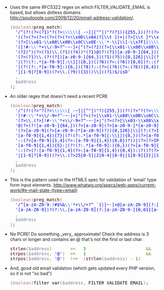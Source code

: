<ul>
<li>
Uses the same RFC5322 regex on which FILTER_VALIDATE_EMAIL is based, but allows dotless domains
<a href="http://squiloople.com/2009/12/20/email-address-validation/">http://squiloople.com/2009/12/20/email-address-validation/</a>.
<pre><span style="color:#808030;">(</span><span style="color:#bb7977;">boolean</span><span style="color:#808030;">)</span><span style="color:#400000;">preg_match</span><span style="color:#808030;">(</span>
<span style="color:#000000;">&nbsp;&nbsp;</span><span style="color:#0000e6;">'/^(?!(?&gt;(?1)"?(?&gt;</span><span style="color:#0f69ff;">\\\\\\</span><span style="color:#0000e6;">[ -~]|[^"])"?(?1)){255,})(?!(?&gt;(?1)"?(?&gt;</span><span style="color:#0f69ff;">\\\\\\</span><span style="color:#0000e6;">[ -~]|[^"])"?(?1)){65,}@)'</span><span style="color:#000000;">      </span><span style="color:#808030;">.</span>
<span style="color:#000000;">&nbsp;&nbsp;</span><span style="color:#0000e6;">'((?&gt;(?&gt;(?&gt;((?&gt;(?&gt;(?&gt;\\x0D\\x0A)?[\\t ])+|(?&gt;[\\t ]*\\x0D\\x0A)?[\\t ]+)?)(\\((?&gt;(?2)'             </span><span style="color:#000000;">     </span><span style="color:#808030;">.</span>
<span style="color:#000000;">&nbsp;&nbsp;</span><span style="color:#0000e6;">'(?&gt;[\\x01-\\x08\\x0B\\x0C\\x0E-</span><span style="color:#0f69ff;">\\'</span><span style="color:#0000e6;">*-\\[\\]-\\x7F]|</span><span style="color:#0f69ff;">\\\\\\</span><span style="color:#0000e6;">[\\x00-\\x7F]|(?3)))*(?2)\\)))+(?2))|(?2))?)'</span><span style="color:#000000;">         </span><span style="color:#808030;">.</span>
<span style="color:#000000;">&nbsp;&nbsp;</span><span style="color:#0000e6;">'([!#-</span><span style="color:#0f69ff;">\\'</span><span style="color:#0000e6;">*+\\/-9=?^-~-]+|"(?&gt;(?2)(?&gt;[\\x01-\\x08\\x0B\\x0C\\x0E-!#-\\[\\]-\\x7F]|</span><span style="color:#0f69ff;">\\\\\\</span><span style="color:#0000e6;">[\\x00-\\x7F]))*'</span><span style="color:#000000;">       </span><span style="color:#808030;">.</span>
<span style="color:#000000;">&nbsp;&nbsp;</span><span style="color:#0000e6;">'(?2)")(?&gt;(?1)\\.(?1)(?4))*(?1)@(?!(?1)[a-z0-9-]{64,})(?1)(?&gt;([a-z0-9](?&gt;[a-z0-9-]*[a-z0-9])?)'</span><span style="color:#000000;">  </span><span style="color:#808030;">.</span>
<span style="color:#000000;">&nbsp;&nbsp;</span><span style="color:#0000e6;">'(?&gt;(?1)\\.(?!(?1)[a-z0-9-]{64,})(?1)(?5)){0,126}|\\[(?:(?&gt;IPv6:(?&gt;([a-f0-9]{1,4})(?&gt;:(?6)){7}'</span><span style="color:#000000;">   </span><span style="color:#808030;">.</span>
<span style="color:#000000;">&nbsp;&nbsp;</span><span style="color:#0000e6;">'|(?!(?:.*[a-f0-9][:\\]]){8,})((?6)(?&gt;:(?6)){0,6})?::(?7)?))|(?&gt;(?&gt;IPv6:(?&gt;(?6)(?&gt;:(?6)){5}:'</span><span style="color:#000000;">    </span><span style="color:#808030;">.</span>
<span style="color:#000000;">&nbsp;&nbsp;</span><span style="color:#0000e6;">'|(?!(?:.*[a-f0-9]:){6,})(?8)?::(?&gt;((?6)(?&gt;:(?6)){0,4}):)?))?(25[0-5]|2[0-4][0-9]|1[0-9]{2}'</span><span style="color:#000000;">    </span><span style="color:#808030;">.</span>
<span style="color:#000000;">&nbsp;&nbsp;</span><span style="color:#0000e6;">'|[1-9]?[0-9])(?&gt;\\.(?9)){3}))\\])(?1)$/isD'</span>
<span style="color:#000000;">&nbsp;&nbsp;</span><span style="color:#808030;">,</span>
<span style="color:#000000;">&nbsp;&nbsp;</span><span style="color:#797997;">$address</span>
<span style="color:#808030;">)</span><span style="color:#800080;">;</span>
</pre>
</li>
<li>
An older regex that doesn't need a recent PCRE
<pre><span style="color:#808030;">(</span><span style="color:#bb7977;">boolean</span><span style="color:#808030;">)</span><span style="color:#400000;">preg_match</span><span style="color:#808030;">(</span>
<span style="color:#000000;">&nbsp;&nbsp;</span><span style="color:#0000e6;">'/^(?!(?&gt;"?(?&gt;</span><span style="color:#0f69ff;">\\\\\\</span><span style="color:#0000e6;">[ -~]|[^"])"?){255,})(?!(?&gt;"?(?&gt;</span><span style="color:#0f69ff;">\\\\\\</span><span style="color:#0000e6;">[ -~]|[^"])"?){65,}@)(?&gt;'</span><span style="color:#000000;">                     </span><span style="color:#808030;">.</span>
<span style="color:#000000;">&nbsp;&nbsp;</span><span style="color:#0000e6;">'[!#-</span><span style="color:#0f69ff;">\\'</span><span style="color:#0000e6;">*+\\/-9=?^-~-]+|"(?&gt;(?&gt;[\\x01-\\x08\\x0B\\x0C\\x0E-!#-\\[\\]-\\x7F]|</span><span style="color:#0f69ff;">\\\\\\</span><span style="color:#0000e6;">[\\x00-\\xFF]))*")'</span><span style="color:#000000;">            </span><span style="color:#808030;">.</span>
<span style="color:#000000;">&nbsp;&nbsp;</span><span style="color:#0000e6;">'(?&gt;\\.(?&gt;[!#-</span><span style="color:#0f69ff;">\\'</span><span style="color:#0000e6;">*+\\/-9=?^-~-]+|"(?&gt;(?&gt;[\\x01-\\x08\\x0B\\x0C\\x0E-!#-\\[\\]-\\x7F]|</span><span style="color:#0f69ff;">\\\\\\</span><span style="color:#0000e6;">[\\x00-\\xFF]))*"))*'</span><span style="color:#000000;">  </span><span style="color:#808030;">.</span>
<span style="color:#000000;">&nbsp;&nbsp;</span><span style="color:#0000e6;">'@(?&gt;(?![a-z0-9-]{64,})(?&gt;[a-z0-9](?&gt;[a-z0-9-]*[a-z0-9])?)(?&gt;\\.(?![a-z0-9-]{64,})'</span><span style="color:#000000;">                </span><span style="color:#808030;">.</span>
<span style="color:#000000;">&nbsp;&nbsp;</span><span style="color:#0000e6;">'(?&gt;[a-z0-9](?&gt;[a-z0-9-]*[a-z0-9])?)){0,126}|\\[(?:(?&gt;IPv6:(?&gt;(?&gt;[a-f0-9]{1,4})(?&gt;:'</span><span style="color:#000000;">               </span><span style="color:#808030;">.</span>
<span style="color:#000000;">&nbsp;&nbsp;</span><span style="color:#0000e6;">'[a-f0-9]{1,4}){7}|(?!(?:.*[a-f0-9][:\\]]){8,})(?&gt;[a-f0-9]{1,4}(?&gt;:[a-f0-9]{1,4}){0,6})?'</span><span style="color:#000000;">          </span><span style="color:#808030;">.</span>
<span style="color:#000000;">&nbsp;&nbsp;</span><span style="color:#0000e6;">'::(?&gt;[a-f0-9]{1,4}(?&gt;:[a-f0-9]{1,4}){0,6})?))|(?&gt;(?&gt;IPv6:(?&gt;[a-f0-9]{1,4}(?&gt;:'</span><span style="color:#000000;">                   </span><span style="color:#808030;">.</span>
<span style="color:#000000;">&nbsp;&nbsp;</span><span style="color:#0000e6;">'[a-f0-9]{1,4}){5}:|(?!(?:.*[a-f0-9]:){6,})(?&gt;[a-f0-9]{1,4}(?&gt;:[a-f0-9]{1,4}){0,4})?'</span><span style="color:#000000;">             </span><span style="color:#808030;">.</span>
<span style="color:#000000;">&nbsp;&nbsp;</span><span style="color:#0000e6;">'::(?&gt;(?:[a-f0-9]{1,4}(?&gt;:[a-f0-9]{1,4}){0,4}):)?))?(?&gt;25[0-5]|2[0-4][0-9]|1[0-9]{2}'</span><span style="color:#000000;">             </span><span style="color:#808030;">.</span>
<span style="color:#000000;">&nbsp;&nbsp;</span><span style="color:#0000e6;">'|[1-9]?[0-9])(?&gt;\\.(?&gt;25[0-5]|2[0-4][0-9]|1[0-9]{2}|[1-9]?[0-9])){3}))\\])$/isD'</span>
<span style="color:#000000;">&nbsp;&nbsp;</span><span style="color:#808030;">,</span>
<span style="color:#000000;">&nbsp;&nbsp;</span><span style="color:#797997;">$address</span>
<span style="color:#808030;">)</span><span style="color:#800080;">;</span>
</pre>
</li>
<li>
This is the pattern used in the HTML5 spec for validation of 'email' type form input elements.
<a href="http://www.whatwg.org/specs/web-apps/current-work/#e-mail-state-(type=email)">http://www.whatwg.org/specs/web-apps/current-work/#e-mail-state-(type=email)</a>
<pre>
<span style='color:#808030;'>(</span><span style='color:#bb7977;'>boolean</span><span style='color:#808030;'>)</span><span style='color:#400000;'>preg_match</span><span style='color:#808030;'>(</span>
<span style='color:#000000;'>&#xa0;&#xa0;</span><span style='color:#0000e6;'>'/^[a-zA-Z0-9.!#$%&amp;</span><span style='color:#0f69ff;'>\\'</span><span style='color:#0000e6;'>*+\\/=?^_`{|}~-]+@[a-zA-Z0-9](?:[a-zA-Z0-9-]{0,61}'</span><span style='color:#000000;'> </span><span style='color:#808030;'>.</span>
<span style='color:#000000;'>&#xa0;&#xa0;</span><span style='color:#0000e6;'>'[a-zA-Z0-9])?(?:\\.[a-zA-Z0-9](?:[a-zA-Z0-9-]{0,61}[a-zA-Z0-9])?)*$/sD'</span>
<span style='color:#000000;'>&#xa0;&#xa0;</span><span style='color:#808030;'>,</span>
<span style='color:#000000;'>&#xa0;&#xa0;</span><span style='color:#797997;'>$address</span>
<span style='color:#808030;'>)</span><span style='color:#800080;'>;</span>
</pre>
</li>
<li>
No PCRE! Do something _very_ approximate!
Check the address is 3 chars or longer and contains an @ that's not the first or last char.
<pre><span style='color:#400000;'>strlen</span><span style='color:#808030;'>(</span><span style='color:#797997;'>$address</span><span style='color:#808030;'>)</span><span style='color:#000000;'>       </span><span style='color:#808030;'>&gt;</span><span style='color:#808030;'>=</span><span style='color:#000000;'>   </span><span style='color:#008c00;'>3</span><span style='color:#000000;'>                       </span><span style='color:#808030;'>&amp;</span><span style='color:#808030;'>&amp;</span>
<span style='color:#400000;'>strpos</span><span style='color:#808030;'>(</span><span style='color:#797997;'>$address</span><span style='color:#808030;'>,</span><span style='color:#000000;'> </span><span style='color:#0000e6;'>'@'</span><span style='color:#808030;'>)</span><span style='color:#000000;'>  </span><span style='color:#808030;'>&gt;</span><span style='color:#808030;'>=</span><span style='color:#000000;'>   </span><span style='color:#008c00;'>1</span><span style='color:#000000;'>                       </span><span style='color:#808030;'>&amp;</span><span style='color:#808030;'>&amp;</span>
<span style='color:#400000;'>strpos</span><span style='color:#808030;'>(</span><span style='color:#797997;'>$address</span><span style='color:#808030;'>,</span><span style='color:#000000;'> </span><span style='color:#0000e6;'>'@'</span><span style='color:#808030;'>)</span><span style='color:#000000;'>  </span><span style='color:#808030;'>!</span><span style='color:#808030;'>=</span><span style='color:#808030;'>=</span><span style='color:#000000;'>  </span><span style='color:#808030;'>(</span><span style='color:#400000;'>strlen</span><span style='color:#808030;'>(</span><span style='color:#797997;'>$address</span><span style='color:#808030;'>)</span><span style='color:#000000;'> </span><span style='color:#808030;'>-</span><span style='color:#000000;'> </span><span style='color:#008c00;'>1</span><span style='color:#808030;'>)</span>
</pre>
</li>
<li>
And, good old email validation (which gets updated every PHP version, so it is not "so bad")
<pre><span style='color:#808030;'>(</span><span style='color:#bb7977;'>boolean</span><span style='color:#808030;'>)</span><span style='color:#000000;'>filter_var</span><span style='color:#808030;'>(</span><span style='color:#797997;'>$address</span><span style='color:#808030;'>,</span><span style='color:#000000;'> FILTER_VALIDATE_EMAIL</span><span style='color:#808030;'>)</span><span style='color:#800080;'>;</span>
</pre>
</li>
</ul>